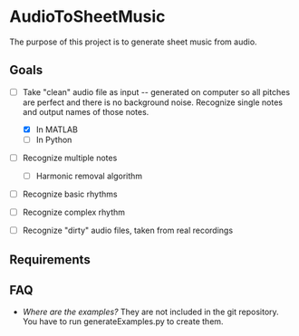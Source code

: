 AudioToSheetMusic
=================

The purpose of this project is to generate sheet music from audio.

Goals
-----

- [ ] Take "clean" audio file as input -- generated on computer so all pitches are perfect and there is no background noise. Recognize single notes and output names of those notes.
    - [x] In MATLAB
    - [ ] In Python
- [ ] Recognize multiple notes
    - [ ] Harmonic removal algorithm
- [ ] Recognize basic rhythms
- [ ] Recognize complex rhythm
- [ ] Recognize "dirty" audio files, taken from real recordings 


Requirements
------------

FAQ
---

- *Where are the examples?* They are not included in the git repository. You have to run generateExamples.py to create them.
